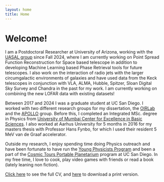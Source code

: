 ```yaml
---
layout: home
title: Home
---
```


# Welcome!

I am a Postdoctoral Researcher at University of Arizona, working with the [UASAL group](https://uasal.github.io/) since Fall 2024, where I am currently working on Point Spread Function Reconstruction for Space based telescope in addition to developing Machine Learning based Phase Retrieval tools for future telescopes. I also work on the interaction of radio jets with the larger circumgalactic environments of galaxies and have used data from the Keck telescopes in conjunction with VLA, ALMA, Hubble, Spitzer, Sloan Digital Sky Survey and Chandra in the past for my work. I am currently working on combining the new LOFAR data with existing datasets!

Between 2017 and 2024 I was a graduate student at UC San Diego. I worked with two different research groups for my dissertation, the [OIRLab](https://oirlab.ucsd.edu/) and the [APOLLO](https://tmurphy.physics.ucsd.edu/apollo/) group. Before this, I completed an Integrated MSc. degree in Physics from [University of Mumbai Center for Excellence in Basic Sciences](https://www.cbs.ac.in/). I also worked at Aarhus University for 5 months in 2016 for my masters thesis with Professor Hans Fynbo, for which I used their resident 5 MeV van de Graaf accelerator.

Outside my research, I enjoy spending time doing Physics outreach and have been fortunate to have run the [Young Physicists Program](https://ypp.ucsd.edu/) and been a part of the [Cosmic Tours Portable Planetarium](https://oirlab.ucsd.edu/planetarium.html) program at UC San Diego. In my free time, I love to cook, play video games with friends or read a book (lately leaning non fiction).

[Click here](/cv) to see the full CV, and [here](/cv.pdf) to download a print version. 
